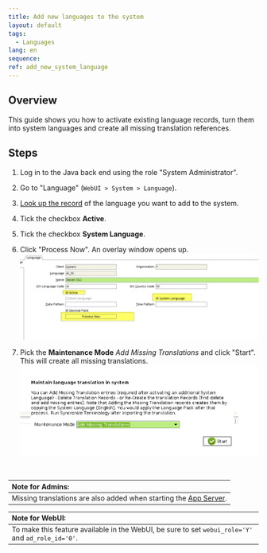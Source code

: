 ```yaml
---
title: Add new languages to the system
layout: default
tags:  
  - Languages
lang: en
sequence:
ref: add_new_system_language
---
```


## Overview
This guide shows you how to activate existing language records, turn them into system languages and create all missing translation references.

## Steps
1. Log in to the Java back end using the role "System Administrator".
1. Go to "Language" (`WebUI > System > Language`).
1. [Look up the record](../../howto_collection/EN_tbd/How_to_search_inside_a_window) of the language you want to add to the system.
1. Tick the checkbox **Active**.
1. Tick the checkbox **System Language**.
1. Click "Process Now". An overlay window opens up.
   <kbd><img src="../../images/Active_System-Language_Process-Now.png" alt="Fig.: Langauge tab: IsActive=Y, IsSystemLanguage=Y, 'Process Now' Button"></kbd>

1. Pick the **Maintenance Mode** *Add Missing Translations* and click "Start". This will create all missing translations.
   <kbd><img src="../../images/Maintenance-Mode_Add-Missing-Translations.png" alt="Fig.: Langauge tab: IsActive=Y, IsSystemLanguage=Y, 'Process Now' Button"></kbd>

<br>

| **Note for Admins:** |
| :--- |
| Missing translations are also added when starting the [App Server](../../howto_collection/EN/metasfresh_architecture). |

| **Note for WebUI:** |
| :--- |
| To make this feature available in the WebUI, be sure to set `webui_role='Y'` and `ad_role_id='0'`. |
